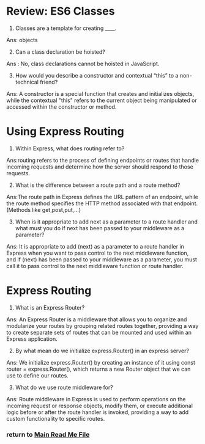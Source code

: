 # Review: ES6 Classes

1. Classes are a template for creating ____.

Ans: objects

2. Can a class declaration be hoisted?

Ans : No, class declarations cannot be hoisted in JavaScript.

3. How would you describe a constructor and contextual “this” to a non-technical friend?

Ans: A constructor is a special function that creates and initializes objects, while the contextual "this" refers to the current object being manipulated or accessed within the constructor or method.

# Using Express Routing

1. Within Express, what does routing refer to?

Ans:routing refers to the process of defining endpoints or routes that handle incoming requests and determine how the server should respond to those requests.

2. What is the difference between a route path and a route method?

Ans:The route path in Express defines the URL pattern of an endpoint, while the route method specifies the HTTP method associated with that endpoint. (Methods like get,post,put,...)

3. When is it appropriate to add next as a parameter to a route handler and what must you do if next has been passed to your middleware as a parameter?

Ans: It is appropriate to add (next) as a parameter to a route handler in Express when you want to pass control to the next middleware function, and if (next) has been passed to your middleware as a parameter, you must call it to pass control to the next middleware function or route handler.

# Express Routing

1. What is an Express Router?

Ans: An Express Router is a middleware that allows you to organize and modularize your routes by grouping related routes together, providing a way to create separate sets of routes that can be mounted and used within an Express application.

2. By what mean do we initialize express.Router() in an express server?

Ans: We initialize express.Router() by creating an instance of it using const router = express.Router(), which returns a new Router object that we can use to define our routes.

3. What do we use route middleware for?

Ans: Route middleware in Express is used to perform operations on the incoming request or response objects, modify them, or execute additional logic before or after the route handler is invoked, providing a way to add custom functionality to specific routes.


 ### return to [Main Read Me File](./README.md)